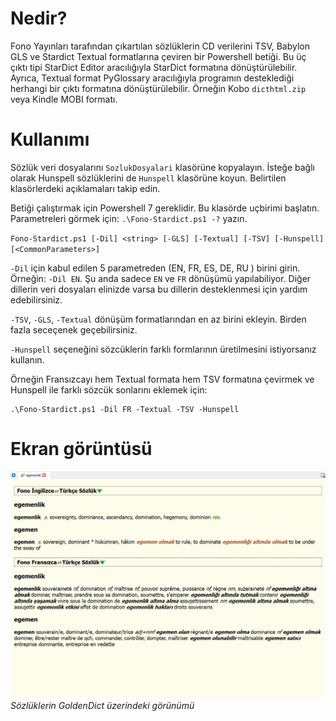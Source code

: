 # Nedir?
Fono Yayınları tarafından çıkartılan sözlüklerin CD verilerini TSV, Babylon GLS ve Stardict Textual formatlarına çeviren bir Powershell betiği. Bu üç çıktı tipi StarDict Editor aracılığıyla StarDict formatına dönüştürülebilir. Ayrıca, Textual format PyGlossary aracılığıyla programın desteklediği herhangi bir çıktı formatına dönüştürülebilir. Örneğin Kobo `dicthtml.zip` veya Kindle MOBI formatı.

# Kullanımı
Sözlük veri dosyalarını `SozlukDosyalari` klasörüne kopyalayın. İsteğe bağlı olarak Hunspell sözlüklerini de `Hunspell` klasörüne koyun. Belirtilen klasörlerdeki açıklamaları takip edin.

Betiği çalıştırmak için Powershell 7 gereklidir. Bu klasörde uçbirimi başlatın. Parametreleri görmek için: `.\Fono-Stardict.ps1 -?` yazın. 

`Fono-Stardict.ps1 [-Dil] <string> [-GLS] [-Textual] [-TSV] [-Hunspell] [<CommonParameters>]`

`-Dil` için kabul edilen 5 parametreden (EN, FR, ES, DE, RU ) birini girin. Örneğin: `-Dil EN`. Şu anda sadece `EN` ve `FR` dönüşümü yapılabiliyor. Diğer dillerin veri dosyaları elinizde varsa bu dillerin desteklenmesi için yardım edebilirsiniz.

`-TSV`, `-GLS`, `-Textual` dönüşüm formatlarından en az birini ekleyin. Birden fazla seceçenek geçebilirsiniz.

`-Hunspell` seçeneğini sözcüklerin farklı formlarının üretilmesini istiyorsanız kullanın.

Örneğin Fransızcayı hem Textual formata hem TSV formatına çevirmek ve Hunspell ile farklı sözcük sonlarını eklemek için:

```
.\Fono-Stardict.ps1 -Dil FR -Textual -TSV -Hunspell
```

# Ekran görüntüsü
![Sözlüklerin GoldenDict üzerindeki görünümü](/goruntu/goldendict_ornek.png)
*Sözlüklerin GoldenDict üzerindeki görünümü*
